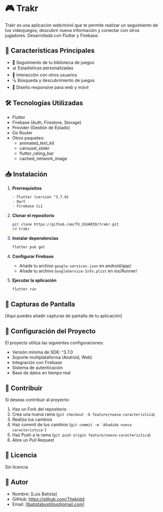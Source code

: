 # 🎮 Trakr

Trakr es una aplicación web/móvil que te permite realizar un seguimiento de tus videojuegos, descubrir nueva información y conectar con otros jugadores. Desarrollada con Flutter y Firebase.

## 📱 Características Principales

- 🎯 Seguimiento de tu biblioteca de juegos
- 📊 Estadísticas personalizadas
- 🤝 Interacción con otros usuarios
- 🔍 Búsqueda y descubrimiento de juegos
- 📱 Diseño responsive para web y móvil

## 🛠️ Tecnologías Utilizadas

- Flutter
- Firebase (Auth, Firestore, Storage)
- Provider (Gestión de Estado)
- Go Router
- Otros paquetes:
  - animated_text_kit
  - carousel_slider
  - flutter_rating_bar
  - cached_network_image

## 📥 Instalación

1. **Prerrequisitos**

   ```bash
   - Flutter (versión ^3.7.0)
   - Dart
   - Firebase CLI
   ```

2. **Clonar el repositorio**

   ```bash
   git clone https://github.com/TU_USUARIO/trakr.git
   cd trakr
   ```

3. **Instalar dependencias**

   ```bash
   flutter pub get
   ```

4. **Configurar Firebase**
   - Añade tu archivo `google-services.json` en android/app/
   - Añade tu archivo `GoogleService-Info.plist` en ios/Runner/

5. **Ejecutar la aplicación**

   ```bash
   flutter run
   ```

## 📱 Capturas de Pantalla

[Aquí puedes añadir capturas de pantalla de tu aplicación]

## 🔧 Configuración del Proyecto

El proyecto utiliza las siguientes configuraciones:

- Versión mínima de SDK: ^3.7.0
- Soporte multiplataforma (Android, Web)
- Integración con Firebase
- Sistema de autenticación
- Base de datos en tiempo real

## 🤝 Contribuir

Si deseas contribuir al proyecto:

1. Haz un Fork del repositorio
2. Crea una nueva rama (`git checkout -b feature/nueva-caracteristica`)
3. Realiza tus cambios
4. Haz commit de tus cambios (`git commit -m 'Añadida nueva característica'`)
5. Haz Push a la rama (`git push origin feature/nueva-caracteristica`)
6. Abre un Pull Request

## 📄 Licencia

Sin licencia

## 👤 Autor

- Nombre: [Luis Batista]
- GitHub: <https://github.com/Thekiidd>
- Email: [lbatistabustillos@gmail.com]
